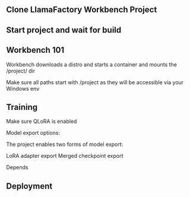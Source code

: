 


## Clone LlamaFactory Workbench Project 

<screenshot>

## Start project and wait for build

## Workbench 101

Workbench downloads a distro and starts a container and mounts the /project/ dir

Make sure all paths start with /project as they will be accessible via your Windows env


## Training 


Make sure QLoRA is enabled

Model export options:

The project enables two forms of model export:

LoRA adapter export
Merged checkpoint export

Depends

## Deployment